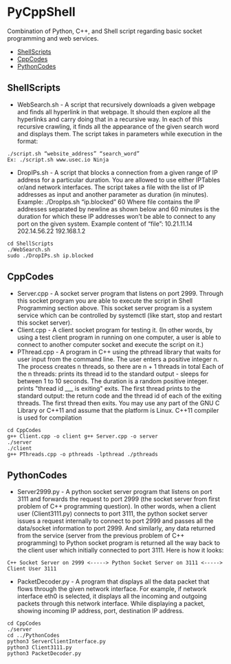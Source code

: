 # PyCppShell

Combination of Python, C++, and Shell script regarding basic socket programming and web services.

- [ShellScripts](#ShellScripts)
- [CppCodes](#CppCodes)
- [PythonCodes](#PythonCodes)


## ShellScripts
- WebSearch.sh - A script that recursively downloads a given webpage and finds all hyperlink in that webpage. It should then explore all the hyperlinks and carry doing that in a recursive way. In each of this recursive crawling, it finds all the appearance of the given search word and displays them. The script takes in parameters while execution in the format: 
```
./script.sh “website_address” “search_word” 
Ex: ./script.sh www.usec.io Ninja
```
- DropIPs.sh - A script that blocks a connection from a given range of IP address for a particular duration. You are allowed to use either IPTables or/and network interfaces. The script takes a file with the list of IP addresses as input and another parameter as duration (in minutes). Example: ./DropIps.sh “ip.blocked” 60 Where file contains the IP addresses separated by newline as shown below and 60 minutes is the duration for which these IP addresses won’t be able to connect to any port on the given system. Example content of “file”: 10.21.11.14 202.14.56.22 192.168.1.2

```
cd ShellScripts
./WebSearch.sh
sudo ./DropIPs.sh ip.blocked
```

## CppCodes
- Server.cpp - A socket server program that listens on port 2999. Through this socket program you are able to execute the script in Shell Programming section above. This socket server program is a system service which can be controlled by systemctl (like start, stop and restart this socket server).
- Client.cpp - A client socket program for testing it. (In other words, by using a test client program in running on one computer, a user is able to connect to another computer socket and execute the script on it.)
- PThread.cpp - A program in C++ using the pthread library that waits for user input from the command line. The user enters a positive integer n. The process creates n threads, so there are n + 1 threads in total Each of the n threads:
prints its thread id to the standard output -
sleeps for between 1 to 10 seconds. The duration is a random positive integer.
prints "thread id ___ is exiting"
exits. The first thread prints to the standard output:
the return code and
the thread id of each of the exiting threads. The first thread then exits. You may use any part of the GNU C Library or C++11 and assume that the platform is Linux.
C++11 compiler is used for compilation
```
cd CppCodes
g++ Client.cpp -o client g++ Server.cpp -o server
./server 
./client
g++ PThreads.cpp -o pthreads -lpthread ./pthreads
```


## PythonCodes
- Server2999.py - A python socket server program that listens on port 3111 and forwards the request to port 2999 (the socket server from first problem of C++ programming question). In other words, when a client user (Client3111.py) connects to port 3111, the python socket server issues a request internally to connect to port 2999 and passes all the data/socket information to port 2999. And similarly, any data returned from the service (server from the previous problem of C++ programming) to Python socket program is returned all the way back to the client user which initially connected to port 3111. Here is how it looks:
```
C++ Socket Server on 2999 <-----> Python Socket Server on 3111 <-----> Client User 3111
```
- PacketDecoder.py - A program that displays all the data packet that flows through the given network interface. For example, if network interface eth0 is selected, it displays all the incoming and outgoing packets through this network interface. While displaying a packet, showing incoming IP address, port, destination IP address.

```
cd CppCodes 
./server
cd ../PythonCodes
python3 ServerClientInterface.py
python3 Client3111.py
python3 PacketDecoder.py
```
